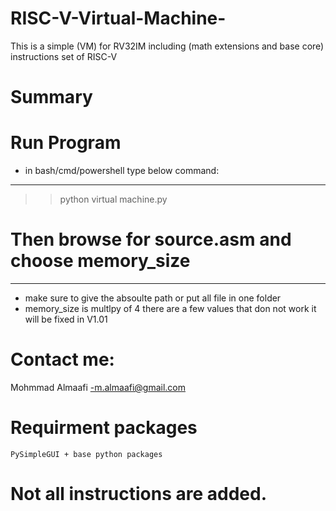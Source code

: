 # RISC-V-Virtual-Machine-
This is a simple (VM) for RV32IM including (math extensions and base core) instructions set of RISC-V

# Summary


# Run Program
- in bash/cmd/powershell type below command:
---------------------------------------------
>>   python virtual machine.py
# Then browse for source.asm and choose memory_size   
---------------------------------------------
- make sure to give the absoulte path or put all file in one folder
- memory_size is multlpy of 4
	there are a few values that don not work
	it will be fixed in V1.01


# Contact me:
Mohmmad Almaafi
-m.almaafi@gmail.com


# Requirment packages
	PySimpleGUI + base python packages
	
	
# Not all instructions are added. 
